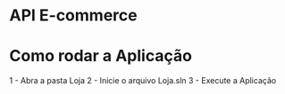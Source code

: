 # API E-commerce
# Como rodar a Aplicação
1 - Abra a pasta Loja
2 - Inicie o arquivo Loja.sln 
3 - Execute a Aplicação
